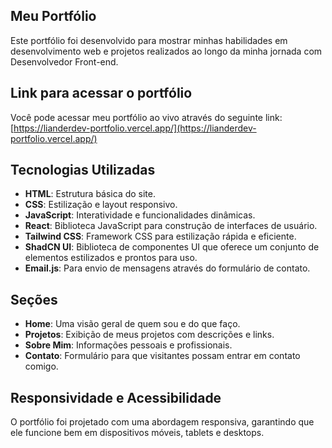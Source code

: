 ## Meu Portfólio

Este portfólio foi desenvolvido para mostrar minhas habilidades em desenvolvimento web e projetos realizados ao longo da minha jornada com Desenvolvedor Front-end. 

## Link para acessar o portfólio

Você pode acessar meu portfólio ao vivo através do seguinte link:
[https://lianderdev-portfolio.vercel.app/](https://lianderdev-portfolio.vercel.app/)

## Tecnologias Utilizadas

- **HTML**: Estrutura básica do site.
- **CSS**: Estilização e layout responsivo.
- **JavaScript**: Interatividade e funcionalidades dinâmicas.
- **React**: Biblioteca JavaScript para construção de interfaces de usuário.
- **Tailwind CSS**: Framework CSS para estilização rápida e eficiente.
- **ShadCN UI**: Biblioteca de componentes UI que oferece um conjunto de elementos estilizados e prontos para uso.
- **Email.js**: Para envio de mensagens através do formulário de contato.

## Seções

- **Home**: Uma visão geral de quem sou e do que faço.
- **Projetos**: Exibição de meus projetos com descrições e links.
- **Sobre Mim**: Informações pessoais e profissionais.
- **Contato**: Formulário para que visitantes possam entrar em contato comigo.

## Responsividade e Acessibilidade

O portfólio foi projetado com uma abordagem responsiva, garantindo que ele funcione bem em dispositivos móveis, tablets e desktops. 